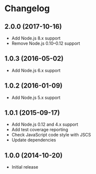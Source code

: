 
# Changelog

## 2.0.0 (2017-10-16)

  * Add Node.js 8.x support
  * Remove Node.js 0.10–0.12 support

## 1.0.3 (2016-05-02)

  * Add Node.js 6.x support

## 1.0.2 (2016-01-09)

  * Add Node.js 5.x support

## 1.0.1 (2015-09-17)

  * Add Node.js 0.12 and 4.x support
  * Add test coverage reporting
  * Check JavaScript code style with JSCS
  * Update dependencies

## 1.0.0 (2014-10-20)

  * Initial release
